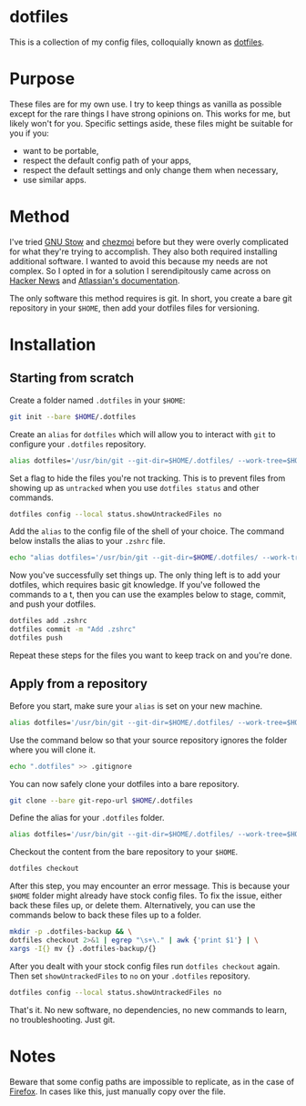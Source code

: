 # dotfiles
This is a collection of my config files, colloquially known as [dotfiles](https://wiki.archlinux.org/title/Dotfiles).

# Purpose
These files are for my own use. I try to keep things as vanilla as possible except for the rare things I have strong opinions on. This works for me, but likely won't for you. Specific settings aside, these files might be suitable for you if you:

- want to be portable,
- respect the default config path of your apps,
- respect the default settings and only change them when necessary,
- use similar apps.

# Method
I've tried [GNU Stow](https://www.gnu.org/software/stow) and [chezmoi](chezmoi.io) before but they were overly complicated for what they're trying to accomplish. They also both required installing additional software. I wanted to avoid this because my needs are not complex. So I opted in for a solution I serendipitously came across on [Hacker News](https://news.ycombinator.com/item?id=11071754) and [Atlassian's documentation](https://www.atlassian.com/git/tutorials/dotfiles). 

The only software this method requires is git. In short, you create a bare git repository in your `$HOME`, then add your dotfiles files for versioning.

# Installation
## Starting from scratch
Create a folder named `.dotfiles` in your `$HOME`:

```bash
git init --bare $HOME/.dotfiles
```

Create an `alias` for `dotfiles` which will allow you to interact with `git` to configure your `.dotfiles` repository.

```bash
alias dotfiles='/usr/bin/git --git-dir=$HOME/.dotfiles/ --work-tree=$HOME'
```

Set a flag to hide the files you're not tracking. This is to prevent files from showing up as `untracked` when you use `dotfiles status` and other commands.

```bash
dotfiles config --local status.showUntrackedFiles no
```

Add the `alias` to the config file of the shell of your choice. The command below installs the alias to your `.zshrc` file.

```bash
echo "alias dotfiles='/usr/bin/git --git-dir=$HOME/.dotfiles/ --work-tree=$HOME'" >> $HOME/.zshrc
```

Now you've successfully set things up. The only thing left is to add your dotfiles, which requires basic git knowledge. If you've followed the commands to a t, then you can use the examples below to stage, commit, and push your dotfiles.

```bash
dotfiles add .zshrc
dotfiles commit -m "Add .zshrc"
dotfiles push
```

Repeat these steps for the files you want to keep track on and you're done.

## Apply from a repository
Before you start, make sure your `alias` is set on your new machine.

```bash
alias dotfiles='/usr/bin/git --git-dir=$HOME/.dotfiles/ --work-tree=$HOME'{:.bash}
```

Use the command below so that your source repository ignores the folder where you will clone it.

```bash
echo ".dotfiles" >> .gitignore
```

You can now safely clone your dotfiles into a bare repository.

```bash
git clone --bare git-repo-url $HOME/.dotfiles
```

Define the alias for your `.dotfiles` folder.

```bash
alias dotfiles='/usr/bin/git --git-dir=$HOME/.dotfiles/ --work-tree=$HOME'
```

Checkout the content from the bare repository to your `$HOME`.

```bash
dotfiles checkout
```

After this step, you may encounter an error message. This is because your `$HOME` folder might already have stock config files. To fix the issue, either back these files up, or delete them. Alternatively, you can use the commands below to back these files up to a folder.

```bash
mkdir -p .dotfiles-backup && \
dotfiles checkout 2>&1 | egrep "\s+\." | awk {'print $1'} | \
xargs -I{} mv {} .dotfiles-backup/{}
```

After you dealt with your stock config files run `dotfiles checkout` again. Then set `showUntrackedFiles` to `no` on your `.dotfiles` repository.

```bash
dotfiles config --local status.showUntrackedFiles no
```

That's it. No new software, no dependencies, no new commands to learn, no troubleshooting. Just git.

# Notes
Beware that some config paths are impossible to replicate, as in the case of [Firefox](https://github.com/aloglu/dotfiles/tree/main/dot_mozilla/private_firefox/private_8ynqsi72.default-release/chrome). In cases like this, just manually copy over the file.

<!-- Archives of Linked Sources
https://web.archive.org/web/20220429071157/https://news.ycombinator.com/item?id=11071754
https://web.archive.org/web/20220417080228/https://www.atlassian.com/git/tutorials/dotfiles
https://web.archive.org/web/20220502140347/https://bitbucket.org/durdn/cfg/raw/master/.bin/install.sh
-->
